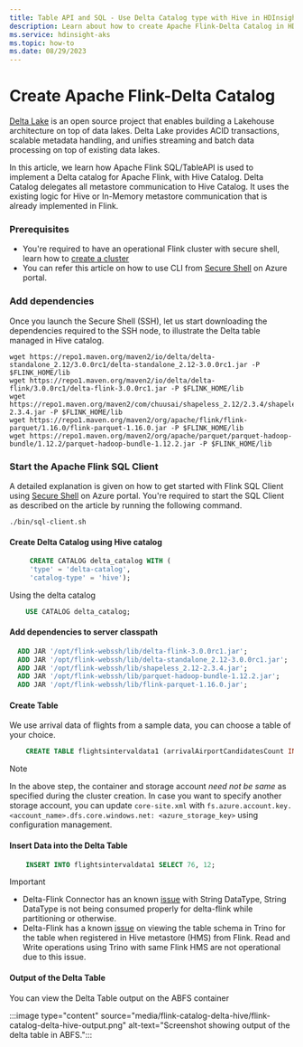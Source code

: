 ```yaml
---
title: Table API and SQL - Use Delta Catalog type with Hive in HDInsight on AKS - Apache Flink
description: Learn about how to create Apache Flink-Delta Catalog in HDInsight on AKS - Apache Flink
ms.service: hdinsight-aks
ms.topic: how-to
ms.date: 08/29/2023
---
```


# Create Apache Flink-Delta Catalog 

[Delta Lake](https://docs.delta.io/latest/delta-intro.html) is an open source project that enables building a Lakehouse architecture on top of data lakes. Delta Lake provides ACID transactions, scalable metadata handling, and unifies streaming and batch data processing on top of existing data lakes.

In this article, we learn how Apache Flink SQL/TableAPI is used to implement a Delta catalog for Apache Flink, with Hive Catalog. Delta Catalog delegates all metastore communication to Hive Catalog. It uses the existing logic for Hive or In-Memory metastore communication that is already implemented in Flink.

### Prerequisites
- You're required to have an operational Flink cluster with secure shell, learn how to [create a cluster](./flink-create-cluster-portal.md)
- You can refer this article on how to use CLI from [Secure Shell](./flink-web-ssh-on-portal-to-flink-sql.md) on Azure portal.

### Add dependencies

Once you launch the Secure Shell (SSH), let us start downloading the dependencies required to the SSH node, to illustrate the Delta table managed in Hive catalog.

   ```
 wget https://repo1.maven.org/maven2/io/delta/delta-standalone_2.12/3.0.0rc1/delta-standalone_2.12-3.0.0rc1.jar -P $FLINK_HOME/lib
 wget https://repo1.maven.org/maven2/io/delta/delta-flink/3.0.0rc1/delta-flink-3.0.0rc1.jar -P $FLINK_HOME/lib
 wget https://repo1.maven.org/maven2/com/chuusai/shapeless_2.12/2.3.4/shapeless_2.12-2.3.4.jar -P $FLINK_HOME/lib
 wget https://repo1.maven.org/maven2/org/apache/flink/flink-parquet/1.16.0/flink-parquet-1.16.0.jar -P $FLINK_HOME/lib
 wget https://repo1.maven.org/maven2/org/apache/parquet/parquet-hadoop-bundle/1.12.2/parquet-hadoop-bundle-1.12.2.jar -P $FLINK_HOME/lib
   ```

### Start the Apache Flink SQL Client
A detailed explanation is given on how to get started with Flink SQL Client using [Secure Shell](./flink-web-ssh-on-portal-to-flink-sql.md) on Azure portal. You're required to start the SQL Client as described on the article by running the following command. 
```
./bin/sql-client.sh
```
#### Create Delta Catalog using Hive catalog 

```sql
     CREATE CATALOG delta_catalog WITH (
     'type' = 'delta-catalog',
     'catalog-type' = 'hive');
```
Using the delta catalog

```sql
    USE CATALOG delta_catalog;
```

#### Add dependencies to server classpath

```sql
  ADD JAR '/opt/flink-webssh/lib/delta-flink-3.0.0rc1.jar';
  ADD JAR '/opt/flink-webssh/lib/delta-standalone_2.12-3.0.0rc1.jar';
  ADD JAR '/opt/flink-webssh/lib/shapeless_2.12-2.3.4.jar';
  ADD JAR '/opt/flink-webssh/lib/parquet-hadoop-bundle-1.12.2.jar';
  ADD JAR '/opt/flink-webssh/lib/flink-parquet-1.16.0.jar';
```
#### Create Table

We use arrival data of flights from a sample data, you can choose a table of your choice.

```sql
    CREATE TABLE flightsintervaldata1 (arrivalAirportCandidatesCount INT, estArrivalHour INT) PARTITIONED BY (estArrivalHour) WITH ('connector' = 'delta', 'table-path' = 'abfs://container@storage_account.dfs.core.windows.net'/delta-output);
```
> [!NOTE]
> In the above step, the container and storage account *need not be same* as specified during the cluster creation. In case you want to specify another storage account, you can update `core-site.xml` with `fs.azure.account.key.<account_name>.dfs.core.windows.net: <azure_storage_key>` using configuration management.

#### Insert Data into the Delta Table

```sql
    INSERT INTO flightsintervaldata1 SELECT 76, 12;
```

> [!IMPORTANT]
>  - Delta-Flink Connector has an known [issue](https://github.com/delta-io/delta/issues/1931) with String DataType,  String DataType is not being consumed properly for delta-flink while partitioning or otherwise.
>  - Delta-Flink has a known [issue](https://github.com/delta-io/delta/issues/1971) on viewing the table schema in Trino for the table when registered in Hive metastore (HMS) from Flink. Read and Write operations using Trino with same Flink HMS are not operational due to this issue.

#### Output of the Delta Table

You can view the Delta Table output on the ABFS container

:::image type="content" source="media/flink-catalog-delta-hive/flink-catalog-delta-hive-output.png" alt-text="Screenshot showing output of the delta table in ABFS.":::

